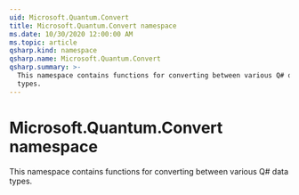 ```yaml
---
uid: Microsoft.Quantum.Convert
title: Microsoft.Quantum.Convert namespace
ms.date: 10/30/2020 12:00:00 AM
ms.topic: article
qsharp.kind: namespace
qsharp.name: Microsoft.Quantum.Convert
qsharp.summary: >-
  This namespace contains functions for converting between various Q# data
  types.
---
```


# Microsoft.Quantum.Convert namespace

This namespace contains functions for converting between various Q# datatypes.

